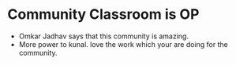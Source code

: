# Community Classroom is OP

- Omkar Jadhav says that this community is amazing.
- More power to kunal. love the work which your are doing for the community.
